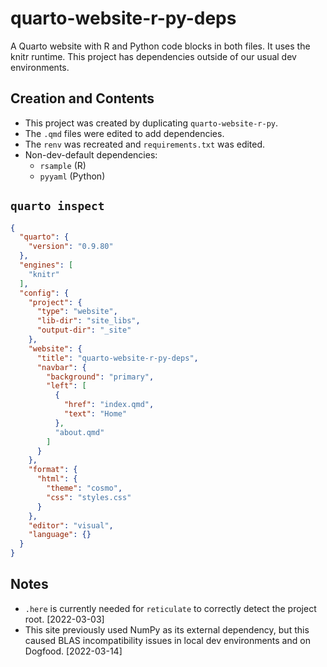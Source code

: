 # quarto-website-r-py-deps

A Quarto website with R and Python code blocks in both files. It uses the knitr runtime. This project has dependencies outside of our usual dev environments.

## Creation and Contents

- This project was created by duplicating `quarto-website-r-py`.
- The `.qmd` files were edited to add dependencies.
- The `renv` was recreated and `requirements.txt` was edited.
- Non-dev-default dependencies:
  - `rsample` (R)
  - `pyyaml` (Python)

## `quarto inspect`

```json
{
  "quarto": {
    "version": "0.9.80"
  },
  "engines": [
    "knitr"
  ],
  "config": {
    "project": {
      "type": "website",
      "lib-dir": "site_libs",
      "output-dir": "_site"
    },
    "website": {
      "title": "quarto-website-r-py-deps",
      "navbar": {
        "background": "primary",
        "left": [
          {
            "href": "index.qmd",
            "text": "Home"
          },
          "about.qmd"
        ]
      }
    },
    "format": {
      "html": {
        "theme": "cosmo",
        "css": "styles.css"
      }
    },
    "editor": "visual",
    "language": {}
  }
}
```

## Notes

- `.here` is currently needed for `reticulate` to correctly detect the project root. [2022-03-03]
- This site previously used NumPy as its external dependency, but this caused BLAS incompatibility issues in local dev environments and on Dogfood. [2022-03-14]
